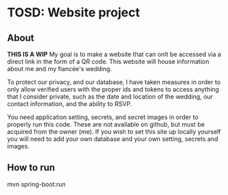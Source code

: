 # **TOSD: Website project**
## About
**THIS IS A WIP**
My goal is to make a website that can onlt be accessed via a direct link in the form of a QR code.
This website will house information about me and my fiancée's wedding. 

To protect our privacy, and our database, I have taken measures in order to only allow verified users with the proper ids and tokens to access anything that
I consider private, such as the date and location of the wedding, our contact information, and the ability to RSVP.

You need application setting, secrets, and secret images in order to properly run this code. These are not available on github, but must be acquired from the owner (me).
If you wish to set this site up locally yourself you will need to add your own database and your own setting, secrets and images.

## How to run
mvn spring-boot:run
